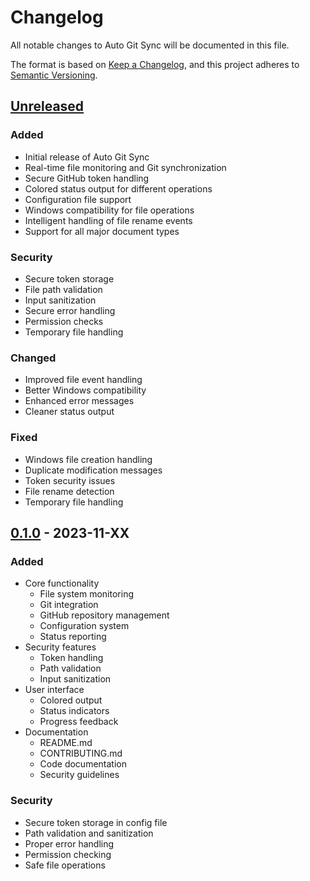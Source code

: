 # Changelog

All notable changes to Auto Git Sync will be documented in this file.

The format is based on [Keep a Changelog](https://keepachangelog.com/en/1.0.0/),
and this project adheres to [Semantic Versioning](https://semver.org/spec/v2.0.0.html).

## [Unreleased]

### Added
- Initial release of Auto Git Sync
- Real-time file monitoring and Git synchronization
- Secure GitHub token handling
- Colored status output for different operations
- Configuration file support
- Windows compatibility for file operations
- Intelligent handling of file rename events
- Support for all major document types

### Security
- Secure token storage
- File path validation
- Input sanitization
- Secure error handling
- Permission checks
- Temporary file handling

### Changed
- Improved file event handling
- Better Windows compatibility
- Enhanced error messages
- Cleaner status output

### Fixed
- Windows file creation handling
- Duplicate modification messages
- Token security issues
- File rename detection
- Temporary file handling

## [0.1.0] - 2023-11-XX

### Added
- Core functionality
  - File system monitoring
  - Git integration
  - GitHub repository management
  - Configuration system
  - Status reporting
- Security features
  - Token handling
  - Path validation
  - Input sanitization
- User interface
  - Colored output
  - Status indicators
  - Progress feedback
- Documentation
  - README.md
  - CONTRIBUTING.md
  - Code documentation
  - Security guidelines

### Security
- Secure token storage in config file
- Path validation and sanitization
- Proper error handling
- Permission checking
- Safe file operations

[Unreleased]: https://github.com/yourusername/auto-git-sync/compare/v0.1.0...HEAD
[0.1.0]: https://github.com/yourusername/auto-git-sync/releases/tag/v0.1.0
